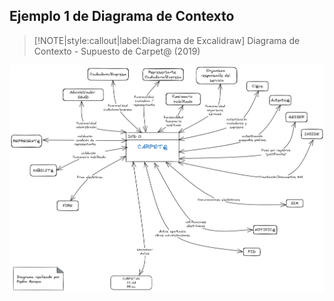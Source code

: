 ## Ejemplo 1 de Diagrama de Contexto <!-- {docsify-ignore} -->

> [!NOTE|style:callout|label:Diagrama de Excalidraw]
> Diagrama de Contexto - Supuesto de Carpet@ (2019)

![](../../img/diagrama-contexto-1.png)
